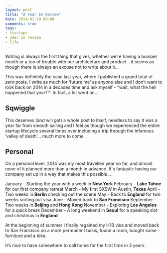 ```yaml
---
layout: post
title: "A Year In Review"
date: 2014-01-10 09:00
comments: true
tags: 
- startups
- year in review
- life
---
```


Writing is always the first thing that gives, whether we’re having a bumper month or a ton of trouble with our architecture and product - it seems as though there is always an excuse not to write about it...

This was definitely the case last year, where I published a grand total of _zero_ posts. I write as much for ‘future me’ as anyone else and I don’t want to look back on 2014 in a decades time and ask myself - “wait, what the hell happened that year?!”. In fact, a lot went on...


## Sqwiggle
This deserves (and will get) a whole post to itself, needless to say it was a year far from smooth sailing and I feel as though we experienced the entire startup lifecycle several times over including a trip through the infamous ‘valley of death’... much more to come.


## Personal
On a personal level, 2014 was my most travelled year so far, and almost none of it planned more than a month in advance. It's fantastic having our company set up in a way that makes this possible...

January - Starting the year with a week in **New York**
February - **Lake Tahoe** for our first company retreat
March - My first SXSW in Austin, **Texas**
April - Two weeks in **Berlin** checking out the scene
May - Back to **England** for two weeks sorting out visa
June - Moved back to **San Francisco**
September - Two weeks in **Beijing** and **Hong Kong**
November - Exploring **Los Angeles** for a quick break
December - A long weekend in **Seoul** for a speaking slot and christmas in **England**

At the beginning of summer I finally regained my H1B visa and moved back to San Francisco on a more permanent basis, found a room, bought some furniture and a bike.

It’s nice to have somewhere to call home for the first time in 3 years.